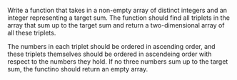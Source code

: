 Write a function that takes in a non-empty array of distinct integers and an integer representing a target sum. The function should find all triplets in the array that sum up to the target sum and return a two-dimensional array of all these triplets. 

The numbers in each triplet should be ordered in ascending order, and these triplets themselves should be ordered in ascendeing order with respect to the numbers they hold. If no three numbers sum up to the target sum, the functino should return an empty array.